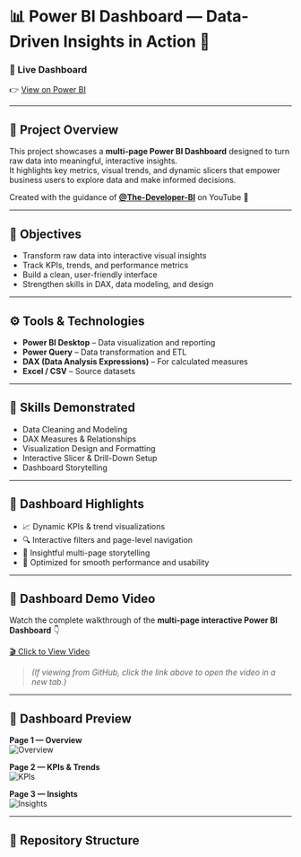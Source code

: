 # 📊 Power BI Dashboard — Data-Driven Insights in Action 🚀  

### 🔗 Live Dashboard  
👉 [View on Power BI](https://app.powerbi.com/links/_59KvxhCIr?ctid=0a48977d-3953-46e8-8617-7c9fd981b9cd&pbi_source=linkShare)

---

## 🧩 Project Overview  
This project showcases a **multi-page Power BI Dashboard** designed to turn raw data into meaningful, interactive insights.  
It highlights key metrics, visual trends, and dynamic slicers that empower business users to explore data and make informed decisions.  

Created with the guidance of **[@The-Developer-BI](https://www.youtube.com/@The-Developer-BI)** on YouTube 🎥  

---

## 🎯 Objectives  
- Transform raw data into interactive visual insights  
- Track KPIs, trends, and performance metrics  
- Build a clean, user-friendly interface  
- Strengthen skills in DAX, data modeling, and design  

---

## ⚙️ Tools & Technologies  
- **Power BI Desktop** – Data visualization and reporting  
- **Power Query** – Data transformation and ETL  
- **DAX (Data Analysis Expressions)** – For calculated measures  
- **Excel / CSV** – Source datasets  

---

## 🧠 Skills Demonstrated  
- Data Cleaning and Modeling  
- DAX Measures & Relationships  
- Visualization Design and Formatting  
- Interactive Slicer & Drill-Down Setup  
- Dashboard Storytelling  

---

## 🎨 Dashboard Highlights  
- 📈 Dynamic KPIs & trend visualizations  
- 🔍 Interactive filters and page-level navigation  
- 🎯 Insightful multi-page storytelling  
- 🧭 Optimized for smooth performance and usability  

---

## 🎥 Dashboard Demo Video  
Watch the complete walkthrough of the **multi-page interactive Power BI Dashboard** 👇  

[🎬 Click to View Video](./PowerBI_Dashboard_Demo.mp4)

> *(If viewing from GitHub, click the link above to open the video in a new tab.)*

---

## 📸 Dashboard Preview  

**Page 1 — Overview**  
![Overview](./Dashboard_Screenshots/Page1_Overview.png)

**Page 2 — KPIs & Trends**  
![KPIs](./Dashboard_Screenshots/Page2_KPIs.png)

**Page 3 — Insights**  
![Insights](./Dashboard_Screenshots/Page3_Insights.png)

---

## 📁 Repository Structure  
